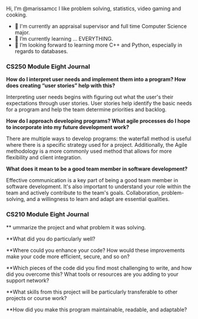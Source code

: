Hi, I’m @marissamcc I like problem solving, statistics, video gaming and cooking.
- 👀 I'm currently an appraisal supervisor and full time Computer Science major.
- 🌱 I’m currently learning ... EVERYTHING.
- 💞️ I’m looking forward to learning more C++ and Python, especially in regards to databases.

### CS250 Module Eight Journal
**How do I interpret user needs and implement them into a program? How does creating “user stories” help with this?**

Interpreting user needs begins with figuring out what the user's their expectations through user stories. User stories help identify the basic needs for a program and help the team determine priorities and backlog.

**How do I approach developing programs? What agile processes do I hope to incorporate into my future development work?**

There are multiple ways to develop programs: the waterfall method is useful where there is a specific strategy used for a project. Additionally, the Agile methodology is a more commonly used method that allows for more flexibility and client integration.

**What does it mean to be a good team member in software development?**

Effective communication is a key part of being a good team member in software development. It's also important to understand your role within the team and actively contribute to the team's goals. Collaboration, problem-solving, and a willingness to learn and adapt are essential qualities. 

### CS210 Module Eight Journal
** ummarize the project and what problem it was solving.

**What did you do particularly well?

**Where could you enhance your code? How would these improvements make your code more efficient, secure, and so on?

**Which pieces of the code did you find most challenging to write, and how did you overcome this? What tools or resources are you adding to your support network?

**What skills from this project will be particularly transferable to other projects or course work?

**How did you make this program maintainable, readable, and adaptable?

<!---
marissamcc/marissamcc is a ✨ special ✨ repository because its `README.md` (this file) appears on your GitHub profile.
You can click the Preview link to take a look at your changes.
--->
